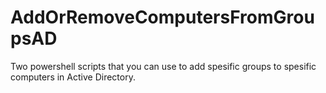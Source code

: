 # AddOrRemoveComputersFromGroupsAD
Two powershell scripts that you can use to add spesific groups to spesific computers in Active Directory.
